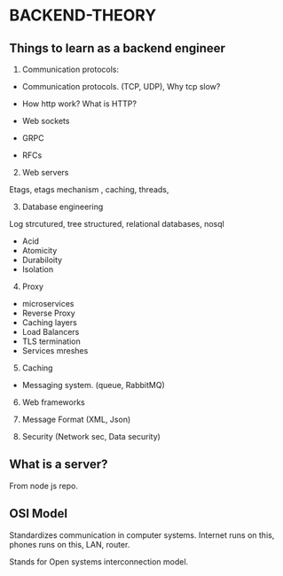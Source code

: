 # BACKEND-THEORY

## Things to learn as a backend engineer
1. Communication protocols:
 - Communication protocols. (TCP, UDP), Why tcp slow?

 - How http work? What is HTTP?

 - Web sockets

 - GRPC

 - RFCs




2.  Web servers

Etags, etags mechanism , caching, threads, 

3. Database engineering

Log strcutured, tree structured, relational databases, nosql
 - Acid
 - Atomicity
 - Durabiloity
 - Isolation

4. Proxy

 - microservices
 - Reverse Proxy
 - Caching layers
 - Load Balancers
 - TLS termination
 - Services mreshes

5. Caching

 - Messaging system. (queue, RabbitMQ)

6. Web frameworks

7. Message Format (XML, Json)

8. Security (Network sec, Data security)

## What is a server? 

From node js repo.

## OSI Model

Standardizes communication in computer systems. Internet runs on this, phones runs on this, LAN, router.

Stands for Open systems interconnection model.
